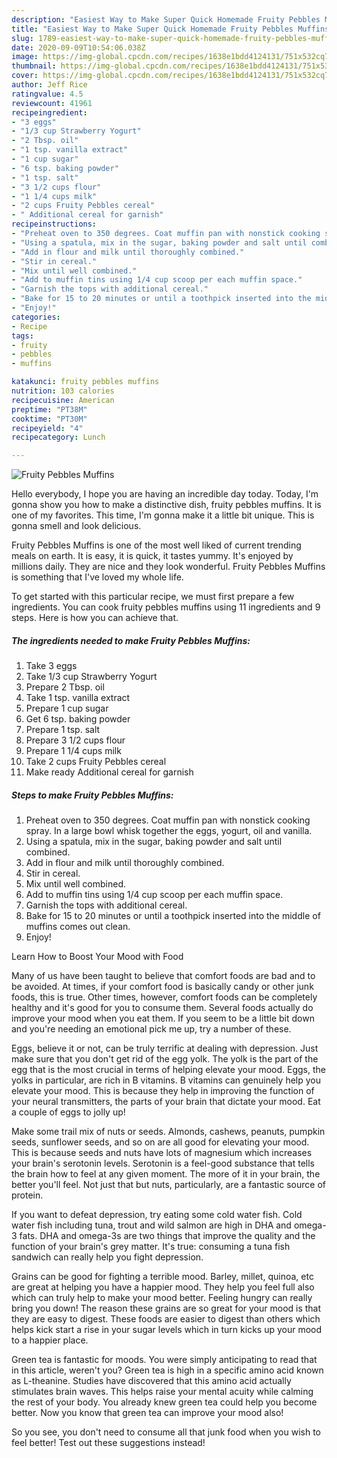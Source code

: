 ```yaml
---
description: "Easiest Way to Make Super Quick Homemade Fruity Pebbles Muffins"
title: "Easiest Way to Make Super Quick Homemade Fruity Pebbles Muffins"
slug: 1789-easiest-way-to-make-super-quick-homemade-fruity-pebbles-muffins
date: 2020-09-09T10:54:06.038Z
image: https://img-global.cpcdn.com/recipes/1638e1bdd4124131/751x532cq70/fruity-pebbles-muffins-recipe-main-photo.jpg
thumbnail: https://img-global.cpcdn.com/recipes/1638e1bdd4124131/751x532cq70/fruity-pebbles-muffins-recipe-main-photo.jpg
cover: https://img-global.cpcdn.com/recipes/1638e1bdd4124131/751x532cq70/fruity-pebbles-muffins-recipe-main-photo.jpg
author: Jeff Rice
ratingvalue: 4.5
reviewcount: 41961
recipeingredient:
- "3 eggs"
- "1/3 cup Strawberry Yogurt"
- "2 Tbsp. oil"
- "1 tsp. vanilla extract"
- "1 cup sugar"
- "6 tsp. baking powder"
- "1 tsp. salt"
- "3 1/2 cups flour"
- "1 1/4 cups milk"
- "2 cups Fruity Pebbles cereal"
- " Additional cereal for garnish"
recipeinstructions:
- "Preheat oven to 350 degrees. Coat muffin pan with nonstick cooking spray. In a large bowl whisk together the eggs, yogurt, oil and vanilla."
- "Using a spatula, mix in the sugar, baking powder and salt until combined."
- "Add in flour and milk until thoroughly combined."
- "Stir in cereal."
- "Mix until well combined."
- "Add to muffin tins using 1/4 cup scoop per each muffin space."
- "Garnish the tops with additional cereal."
- "Bake for 15 to 20 minutes or until a toothpick inserted into the middle of muffins comes out clean."
- "Enjoy!"
categories:
- Recipe
tags:
- fruity
- pebbles
- muffins

katakunci: fruity pebbles muffins 
nutrition: 103 calories
recipecuisine: American
preptime: "PT38M"
cooktime: "PT30M"
recipeyield: "4"
recipecategory: Lunch

---
```



![Fruity Pebbles Muffins](https://img-global.cpcdn.com/recipes/1638e1bdd4124131/751x532cq70/fruity-pebbles-muffins-recipe-main-photo.jpg)

Hello everybody, I hope you are having an incredible day today. Today, I'm gonna show you how to make a distinctive dish, fruity pebbles muffins. It is one of my favorites. This time, I'm gonna make it a little bit unique. This is gonna smell and look delicious.

Fruity Pebbles Muffins is one of the most well liked of current trending meals on earth. It is easy, it is quick, it tastes yummy. It's enjoyed by millions daily. They are nice and they look wonderful. Fruity Pebbles Muffins is something that I've loved my whole life.




To get started with this particular recipe, we must first prepare a few ingredients. You can cook fruity pebbles muffins using 11 ingredients and 9 steps. Here is how you can achieve that.

<!--inarticleads1-->

##### The ingredients needed to make Fruity Pebbles Muffins:

1. Take 3 eggs
1. Take 1/3 cup Strawberry Yogurt
1. Prepare 2 Tbsp. oil
1. Take 1 tsp. vanilla extract
1. Prepare 1 cup sugar
1. Get 6 tsp. baking powder
1. Prepare 1 tsp. salt
1. Prepare 3 1/2 cups flour
1. Prepare 1 1/4 cups milk
1. Take 2 cups Fruity Pebbles cereal
1. Make ready  Additional cereal for garnish




<!--inarticleads2-->

##### Steps to make Fruity Pebbles Muffins:

1. Preheat oven to 350 degrees. Coat muffin pan with nonstick cooking spray. In a large bowl whisk together the eggs, yogurt, oil and vanilla.
1. Using a spatula, mix in the sugar, baking powder and salt until combined.
1. Add in flour and milk until thoroughly combined.
1. Stir in cereal.
1. Mix until well combined.
1. Add to muffin tins using 1/4 cup scoop per each muffin space.
1. Garnish the tops with additional cereal.
1. Bake for 15 to 20 minutes or until a toothpick inserted into the middle of muffins comes out clean.
1. Enjoy!




Learn How to Boost Your Mood with Food


Many of us have been taught to believe that comfort foods are bad and to be avoided. At times, if your comfort food is basically candy or other junk foods, this is true. Other times, however, comfort foods can be completely healthy and it's good for you to consume them. Several foods actually do improve your mood when you eat them. If you seem to be a little bit down and you're needing an emotional pick me up, try a number of these.

Eggs, believe it or not, can be truly terrific at dealing with depression. Just make sure that you don't get rid of the egg yolk. The yolk is the part of the egg that is the most crucial in terms of helping elevate your mood. Eggs, the yolks in particular, are rich in B vitamins. B vitamins can genuinely help you elevate your mood. This is because they help in improving the function of your neural transmitters, the parts of your brain that dictate your mood. Eat a couple of eggs to jolly up!

Make some trail mix of nuts or seeds. Almonds, cashews, peanuts, pumpkin seeds, sunflower seeds, and so on are all good for elevating your mood. This is because seeds and nuts have lots of magnesium which increases your brain's serotonin levels. Serotonin is a feel-good substance that tells the brain how to feel at any given moment. The more of it in your brain, the better you'll feel. Not just that but nuts, particularly, are a fantastic source of protein.

If you want to defeat depression, try eating some cold water fish. Cold water fish including tuna, trout and wild salmon are high in DHA and omega-3 fats. DHA and omega-3s are two things that improve the quality and the function of your brain's grey matter. It's true: consuming a tuna fish sandwich can really help you fight depression. 

Grains can be good for fighting a terrible mood. Barley, millet, quinoa, etc are great at helping you have a happier mood. They help you feel full also which can truly help to make your mood better. Feeling hungry can really bring you down! The reason these grains are so great for your mood is that they are easy to digest. These foods are easier to digest than others which helps kick start a rise in your sugar levels which in turn kicks up your mood to a happier place.

Green tea is fantastic for moods. You were simply anticipating to read that in this article, weren't you? Green tea is high in a specific amino acid known as L-theanine. Studies have discovered that this amino acid actually stimulates brain waves. This helps raise your mental acuity while calming the rest of your body. You already knew green tea could help you become better. Now you know that green tea can improve your mood also!

So you see, you don't need to consume all that junk food when you wish to feel better! Test out  these suggestions  instead!

